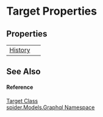 # Target Properties




## Properties
<table>
<tr>
<td><a href="78ed477e-1a1c-21fe-8b77-d62fad69d678">History</a></td>
<td> </td></tr>
</table>

## See Also


#### Reference
<a href="92df47bb-3a18-a890-a525-b43b83e3be1c">Target Class</a>  
<a href="a7324a28-4f46-beaa-9269-26a8fa385391">spider.Models.Graphql Namespace</a>  
